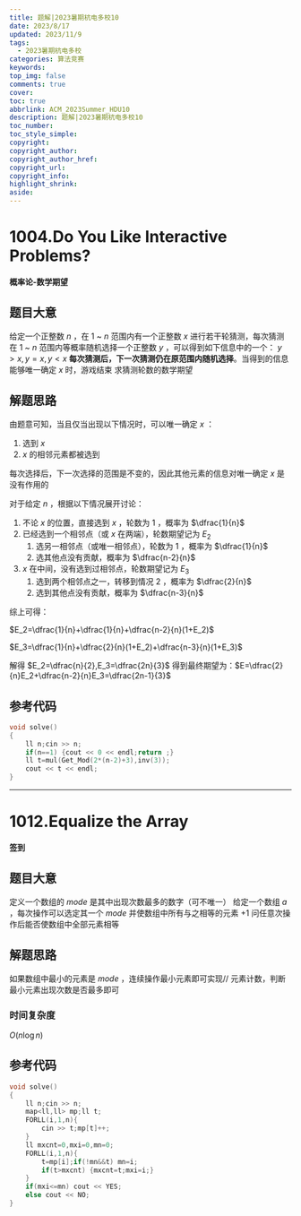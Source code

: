 ```yaml
---
title: 题解|2023暑期杭电多校10
date: 2023/8/17
updated: 2023/11/9
tags:
  - 2023暑期杭电多校
categories: 算法竞赛
keywords:
top_img: false
comments: true
cover:
toc: true
abbrlink: ACM_2023Summer_HDU10
description: 题解|2023暑期杭电多校10
toc_number:
toc_style_simple:
copyright:
copyright_author:
copyright_author_href:
copyright_url:
copyright_info:
highlight_shrink:
aside:
---
```


# 1004.Do You Like Interactive Problems?
**概率论-数学期望**
## 题目大意
给定一个正整数 $n$ ，在 $1$ ~ $n$ 范围内有一个正整数 $x$ 
进行若干轮猜测，每次猜测在 $1$ ~ $n$ 范围内等概率随机选择一个正整数 $y$ ，可以得到如下信息中的一个： $y>x,y=x,y<x$ 
**每次猜测后，下一次猜测仍在原范围内随机选择**。当得到的信息能够唯一确定 $x$ 时，游戏结束
求猜测轮数的数学期望

## 解题思路
由题意可知，当且仅当出现以下情况时，可以唯一确定 $x$ ：
1. 选到 $x$ 
2.  $x$ 的相邻元素都被选到

每次选择后，下一次选择的范围是不变的，因此其他元素的信息对唯一确定 $x$ 是没有作用的

对于给定 $n$ ，根据以下情况展开讨论：
1. 不论 $x$ 的位置，直接选到 $x$ ，轮数为 $1$ ，概率为 $\dfrac{1}{n}$ 
2. 已经选到一个相邻点（或 $x$ 在两端），轮数期望记为 $E_2$
   1. 选另一相邻点（或唯一相邻点），轮数为 $1$ ，概率为 $\dfrac{1}{n}$ 
   2. 选其他点没有贡献，概率为 $\dfrac{n-2}{n}$ 
3. $x$ 在中间，没有选到过相邻点，轮数期望记为 $E_3$
   1. 选到两个相邻点之一，转移到情况 $2$ ，概率为 $\dfrac{2}{n}$ 
   2. 选到其他点没有贡献，概率为 $\dfrac{n-3}{n}$

综上可得：

$E_2=\dfrac{1}{n}+\dfrac{1}{n}+\dfrac{n-2}{n}(1+E_2)$

$E_3=\dfrac{1}{n}+\dfrac{2}{n}(1+E_2)+\dfrac{n-3}{n}(1+E_3)$

解得 $E_2=\dfrac{n}{2},E_3=\dfrac{2n}{3}$
得到最终期望为：$E=\dfrac{2}{n}E_2+\dfrac{n-2}{n}E_3=\dfrac{2n-1}{3}$

## 参考代码
```cpp
void solve()
{
    ll n;cin >> n;
    if(n==1) {cout << 0 << endl;return ;}
    ll t=mul(Get_Mod(2*(n-2)+3),inv(3));
    cout << t << endl;
}
```

***

# 1012.Equalize the Array
**签到**
## 题目大意
定义一个数组的 $mode$ 是其中出现次数最多的数字（可不唯一）
给定一个数组 $a$ ，每次操作可以选定其一个 $mode$ 并使数组中所有与之相等的元素 $+1$
问任意次操作后能否使数组中全部元素相等

## 解题思路
如果数组中最小的元素是 $mode$ ，连续操作最小元素即可实现//
元素计数，判断最小元素出现次数是否最多即可

### 时间复杂度
$O(n\log n)$

## 参考代码
```cpp
void solve()
{
    ll n;cin >> n;
    map<ll,ll> mp;ll t;
    FORLL(i,1,n){
        cin >> t;mp[t]++;
    }
    ll mxcnt=0,mxi=0,mn=0;
    FORLL(i,1,n){
        t=mp[i];if(!mn&&t) mn=i;
        if(t>mxcnt) {mxcnt=t;mxi=i;}
    }
    if(mxi<=mn) cout << YES;
    else cout << NO;
}
```